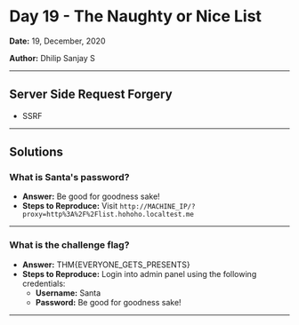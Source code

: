 # Day 19 - The Naughty or Nice List

**Date:** 19, December, 2020

**Author:** Dhilip Sanjay S

---

## Server Side Request Forgery
- SSRF 

--- 

## Solutions

### What is Santa's password?
- **Answer:** Be good for goodness sake! 
- **Steps to Reproduce:** Visit `http://MACHINE_IP/?proxy=http%3A%2F%2Flist.hohoho.localtest.me`

---

### What is the challenge flag?
- **Answer:** THM{EVERYONE_GETS_PRESENTS}
- **Steps to Reproduce:** Login into admin panel using the following credentials:
    - **Username:** Santa
    - **Password:** Be good for goodness sake!

---